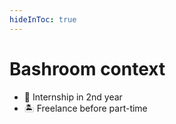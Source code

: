 ```yaml
---
hideInToc: true
---
```


# Bashroom context

- 🏫 Internship in 2nd year
- 🏝️ Freelance before part-time
